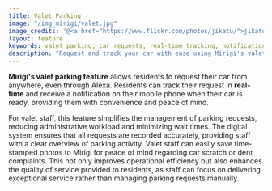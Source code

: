 ```yaml
---
title: Valet Parking
image: "/img_mirigi/valet.jpg"
image_credits: '@<a href="https://www.flickr.com/photos/jikatu/">jikatu</a>'
layout: feature
keywords: valet parking, car requests, real-time tracking, notifications, convenience, efficiency
description: "Request and track your car with ease using Mirigi's valet parking feature, providing convenience and peace of mind."
---
```


**Mirigi's valet parking feature** allows residents to request their car from anywhere, even through Alexa. Residents can track their request in **real-time** and receive a notification on their mobile phone when their car is ready, providing them with convenience and peace of mind.

For valet staff, this feature simplifies the management of parking requests, reducing administrative workload and minimizing wait times. The digital system ensures that all requests are recorded accurately, providing staff with a clear overview of parking activity. Valet staff can easily save time-stamped photos to Mirigi for peace of mind regarding car scratch or dent complaints. This not only improves operational efficiency but also enhances the quality of service provided to residents, as staff can focus on delivering exceptional service rather than managing parking requests manually.

